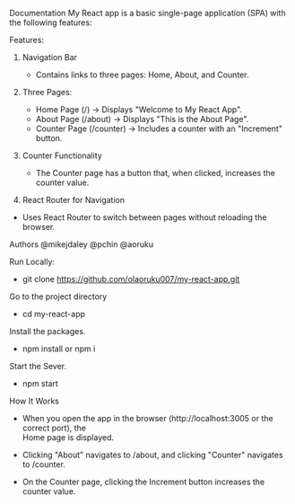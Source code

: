 Documentation
My React app is a basic single-page application (SPA) with the following features:

Features:
1. Navigation Bar

   - Contains links to three pages: Home, About, and Counter.

2. Three Pages:

   - Home Page (/) → Displays "Welcome to My React App".
   - About Page (/about) → Displays "This is the About Page".
   - Counter Page (/counter) → Includes a counter with an "Increment" button.

3. Counter Functionality

   - The Counter page has a button that, when clicked, increases the counter value.

4. React Router for Navigation

  - Uses React Router to switch between pages without reloading the browser.

Authors
@mikejdaley @pchin @aoruku

Run Locally:
   - git clone https://github.com/olaoruku007/my-react-app.git

Go to the project directory
  - cd my-react-app

Install the packages.

   - npm install or npm i

Start the Sever.
   - npm start

How It Works
 - When you open the app in the browser (http://localhost:3005 or the correct port), the   
   Home page is displayed.

 - Clicking "About" navigates to /about, and clicking "Counter" navigates to /counter.

 - On the Counter page, clicking the Increment button increases the counter value.
